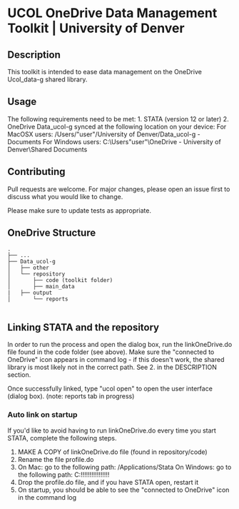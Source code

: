 # UCOL OneDrive Data Management Toolkit | University of Denver

## Description

This toolkit is intended to ease data management on the OneDrive Ucol_data-g shared library.

## Usage

The following requirements need to be met:
	1. STATA (version 12 or later)
	2. OneDrive Data_ucol-g synced at the following location on your device:
		For MacOSX users: /Users/"user"/University of Denver/Data_ucol-g - Documents
		For Windows users: C:\Users\"user"\OneDrive - University of Denver\Shared Documents

## Contributing
Pull requests are welcome. For major changes, please open an issue first to discuss what you would like to change.

Please make sure to update tests as appropriate.


## OneDrive Structure

```
.
├── ...					
├── Data_ucol-g					
│   ├── other            			
│   └── repository				           
│   	├── code (toolkit folder) 	       
│   	├── main_data				
|	├── output				
│   	└── reports				
	
```

## Linking STATA and the repository

In order to run the process and open the dialog box, run the linkOneDrive.do file found 
in the code folder (see above). Make sure the "connected to OneDrive" icon appears in
command log - if this doesn't work, the shared library is most likely not in the correct
path. See 2. in the DESCRIPTION section.

Once successfully linked, type "ucol open" to open the user interface (dialog box). (note: reports tab in progress)

### Auto link on startup

If you'd like to avoid having to run linkOneDrive.do every time you start STATA, complete
the following steps.
1. MAKE A COPY of linkOneDrive.do file (found in repository/code)
2. Rename the file profile.do
3. 	On Mac: go to the following path: /Applications/Stata
	On Windows: go to the following path: C:\!!!!!!!!!!!!!!!!
4. Drop the profile.do file, and if you have STATA open, restart it
5. On startup, you should be able to see the "connected to OneDrive" icon in the command log
